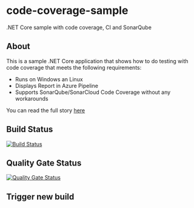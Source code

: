 # code-coverage-sample
.NET Core sample with code coverage, CI and SonarQube

## About
This is a sample .NET Core application that shows how to do testing with code coverage that meets the following requirements:
- Runs on Windows an Linux
- Displays Report in Azure Pipeline
- Supports SonarQube/SonarCloud Code Coverage without any workarounds

You can read the full story [here](https://writeabout.net/2019/04/27/net-core-code-coverage-done-right/)


## Build Status 
[![Build Status](https://dev.azure.com/wulfland/mkaufmann/_apis/build/status/wulfland.code-coverage-sample?branchName=master)](https://dev.azure.com/wulfland/mkaufmann/_build/latest?definitionId=8&branchName=master)

## Quality Gate Status 
[![Quality Gate Status](https://sonarcloud.io/api/project_badges/measure?project=cov-demo&metric=alert_status)](https://sonarcloud.io/dashboard?id=cov-demo)

## Trigger new build
